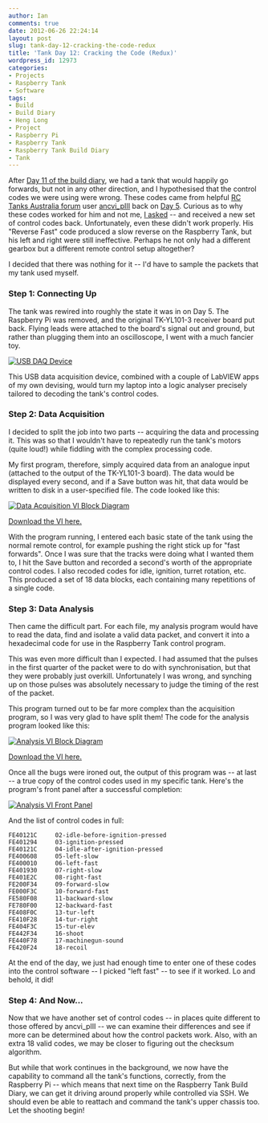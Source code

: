 ```yaml
---
author: Ian
comments: true
date: 2012-06-26 22:24:14
layout: post
slug: tank-day-12-cracking-the-code-redux
title: 'Tank Day 12: Cracking the Code (Redux)'
wordpress_id: 12973
categories:
- Projects
- Raspberry Tank
- Software
tags:
- Build
- Build Diary
- Heng Long
- Project
- Raspberry Pi
- Raspberry Tank
- Raspberry Tank Build Diary
- Tank
---
```


After [Day 11 of the build diary](../tank-day-11-back-on-track/), we had a tank that would happily go forwards, but not in any other direction, and I hypothesised that the control codes we were using were wrong.  These codes came from helpful [RC Tanks Australia forum](http://www.rctanksaustralia.com/forum) user [ancvi_pIII](http://www.rctanksaustralia.com/forum/memberlist.php?mode=viewprofile&u=299&sid=b451c4793e387c8f0630219e500e8b7e) back on [Day 5](../tank-day-5-cracking-the-code/).  Curious as to why these codes worked for him and not me, [I asked](http://www.rctanksaustralia.com/forum/viewtopic.php?p=1379&sid=b451c4793e387c8f0630219e500e8b7e#p1379) -- and received a new set of control codes back.  Unfortunately, even these didn't work properly.  His "Reverse Fast" code produced a slow reverse on the Raspberry Tank, but his left and right were still ineffective.  Perhaps he not only had a different gearbox but a different remote control setup altogether?

I decided that there was nothing for it -- I'd have to sample the packets that my tank used myself.

### Step 1: Connecting Up

The tank was rewired into roughly the state it was in on Day 5.  The Raspberry Pi was removed, and the original TK-YL101-3 receiver board put back.  Flying leads were attached to the board's signal out and ground, but rather than plugging them into an oscilloscope, I went with a much fancier toy.

[![USB DAQ Device](//files.ianrenton.com/sites/raspberrytank/IMG_20120626_104630-300x225.jpg)](//files.ianrenton.com/sites/raspberrytank/IMG_20120626_104630.jpg)

This USB data acquisition device, combined with a couple of LabVIEW apps of my own devising, would turn my laptop into a logic analyser precisely tailored to decoding the tank's control codes.

### Step 2: Data Acquisition

I decided to split the job into two parts -- acquiring the data and processing it.  This was so that I wouldn't have to repeatedly run the tank's motors (quite loud!) while fiddling with the complex processing code.

My first program, therefore, simply acquired data from an analogue input (attached to the output of the TK-YL101-3 board).  The data would be displayed every second, and if a Save button was hit, that data would be written to disk in a user-specified file.  The code looked like this:

[![Data Acquisition VI Block Diagram](//files.ianrenton.com/sites/raspberrytank/capture-vi.png)](//files.ianrenton.com/sites/raspberrytank/capture-vi.png)

[Download the VI here.](//files.ianrenton.com/sites/raspberrytank/CaptureTKData.vi)

With the program running, I entered each basic state of the tank using the normal remote control, for example pushing the right stick up for "fast forwards".  Once I was sure that the tracks were doing what I wanted them to, I hit the Save button and recorded a second's worth of the appropriate control codes.  I also recoded codes for idle, ignition, turret rotation, etc.  This produced a set of 18 data blocks, each containing many repetitions of a single code.

### Step 3: Data Analysis

Then came the difficult part.  For each file, my analysis program would have to read the data, find and isolate a valid data packet, and convert it into a hexadecimal code for use in the Raspberry Tank control program.

This was even more difficult than I expected.  I had assumed that the pulses in the first quarter of the packet were to do with synchronisation, but that they were probably just overkill.  Unfortunately I was wrong, and synching up on those pulses was absolutely necessary to judge the timing of the rest of the packet.

This program turned out to be far more complex than the acquisition program, so I was very glad to have split them!  The code for the analysis program looked like this:

[![Analysis VI Block Diagram](//files.ianrenton.com/sites/raspberrytank/analyse-vi-diagram-600x129.png)](//files.ianrenton.com/sites/raspberrytank/analyse-vi-diagram.png)

[Download the VI here.](//files.ianrenton.com/sites/raspberrytank/AnalyseTKData.vi)

Once all the bugs were ironed out, the output of this program was -- at last -- a true copy of the control codes used in my specific tank.  Here's the program's front panel after a successful completion:

[![Analysis VI Front Panel](//files.ianrenton.com/sites/raspberrytank/analyse-vi-front-474x500.png)](//files.ianrenton.com/sites/raspberrytank/analyse-vi-front.png)

And the list of control codes in full:

    FE40121C     02-idle-before-ignition-pressed
    FE401294     03-ignition-pressed
    FE40121C     04-idle-after-ignition-pressed
    FE400608     05-left-slow
    FE400010     06-left-fast
    FE401930     07-right-slow
    FE401E2C     08-right-fast
    FE200F34     09-forward-slow
    FE000F3C     10-forward-fast
    FE580F08     11-backward-slow
    FE780F00     12-backward-fast
    FE408F0C     13-tur-left
    FE410F28     14-tur-right
    FE404F3C     15-tur-elev
    FE442F34     16-shoot
    FE440F78     17-machinegun-sound
    FE420F24     18-recoil


At the end of the day, we just had enough time to enter one of these codes into the control software -- I picked "left fast" -- to see if it worked.  Lo and behold, it did!

### Step 4: And Now...

Now that we have another set of control codes -- in places quite different to those offered by ancvi_pIII -- we can examine their differences and see if more can be determined about how the control packets work.  Also, with an extra 18 valid codes, we may be closer to figuring out the checksum algorithm.

But while that work continues in the background, we now have the capability to command all the tank's functions, correctly, from the Raspberry Pi -- which means that next time on the Raspberry Tank Build Diary, we can get it driving around properly while controlled via SSH.  We should even be able to reattach and command the tank's upper chassis too.  Let the shooting begin!
